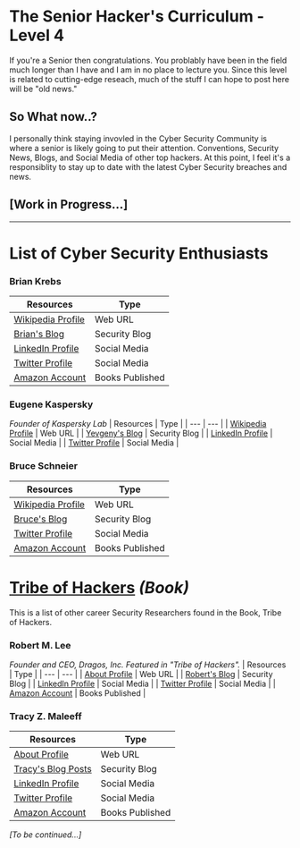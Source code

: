 # The Senior Hacker's Curriculum - Level 4
If you're a Senior then congratulations.  You problably have been in the field much longer than I have and I am in no place to lecture you.  Since this level is related to cutting-edge reseach, much of the stuff I can hope to post here will be "old news."

## So What now..?
I personally think staying invovled in the Cyber Security Community is where a senior is likely going to put their attention.  Conventions, Security News, Blogs, and Social Media of other top hackers.  At this point, I feel it's a responsiblity to stay up to date with the latest Cyber Security breaches and news.


## [Work in Progress...]
-------
# List of Cyber Security Enthusiasts
### Brian Krebs
| Resources | Type |
| --- | --- |
| [Wikipedia Profile](https://en.wikipedia.org/wiki/Brian_Krebs) | Web URL |
| [Brian's Blog](https://krebsonsecurity.com/) | Security Blog |
| [LinkedIn Profile](https://www.linkedin.com/in/bkrebs/) | Social Media |
| [Twitter Profile](https://twitter.com/briankrebs?ref_src=twsrc%5Egoogle%7Ctwcamp%5Eserp%7Ctwgr%5Eauthor) | Social Media |
| [Amazon Account](https://www.amazon.com/Brian-Krebs/e/B00MSE86TI%3Fref=dbs_a_mng_rwt_scns_share) | Books Published |

### Eugene Kaspersky
_Founder of Kaspersky Lab_
| Resources | Type |
| --- | --- |
| [Wikipedia Profile](https://en.wikipedia.org/wiki/Eugene_Kaspersky) | Web URL |
| [Yevgeny's Blog](https://eugene.kaspersky.com/) | Security Blog |
| [LinkedIn Profile](https://www.linkedin.com/in/eugenekaspersky/) | Social Media |
| [Twitter Profile](https://twitter.com/e_kaspersky) | Social Media |

### Bruce Schneier
| Resources | Type |
| --- | --- |
| [Wikipedia Profile](https://en.wikipedia.org/wiki/Bruce_Schneier) | Web URL |
| [Bruce's Blog](https://www.schneier.com/blog/archives/2021/01/backdoor-in-zyxel-firewalls-and-gateways.html) | Security Blog |
| [Twitter Profile](https://twitter.com/schneierblog) | Social Media |
| [Amazon Account](https://www.amazon.com/Bruce-Schneier/e/B000AP7EVS) | Books Published |

# [Tribe of Hackers](https://www.amazon.com/Tribe-Hackers-Cybersecurity-Advice-World-dp-1119643376/dp/1119643376/ref=dp_ob_title_bk) *(Book)*
This is a list of other career Security Researchers found in the Book, Tribe of Hackers.

### Robert M. Lee
_Founder and CEO, Dragos, Inc. Featured in "Tribe of Hackers"._
| Resources | Type |
| --- | --- |
| [About Profile](http://www.robertmlee.org/) | Web URL |
| [Robert's Blog](http://www.robertmlee.org/blog/) | Security Blog |
| [LinkedIn Profile](https://www.linkedin.com/in/robmichaellee/) | Social Media |
| [Twitter Profile](https://twitter.com/RobertMLee?ref_src=twsrc%5Egoogle%7Ctwcamp%5Eserp%7Ctwgr%5Eauthor) | Social Media |
| [Amazon Account](https://www.amazon.com/Robert-M.-Lee/e/B00F1Y1L6C%3Fref=dbs_a_mng_rwt_scns_share) | Books Published |

### Tracy Z. Maleeff
| Resources | Type |
| --- | --- |
| [About Profile](https://reciprocitylabs.com/tracy-z-maleeff/) | Web URL |
| [Tracy's Blog Posts](https://blog.paloaltonetworks.com/author/tracy-z-maleeff/) | Security Blog |
| [LinkedIn Profile](https://www.linkedin.com/in/robmichaellee/) | Social Media |
| [Twitter Profile](https://twitter.com/RobertMLee?ref_src=twsrc%5Egoogle%7Ctwcamp%5Eserp%7Ctwgr%5Eauthor) | Social Media |
| [Amazon Account](https://www.amazon.com/Robert-M.-Lee/e/B00F1Y1L6C%3Fref=dbs_a_mng_rwt_scns_share) | Books Published |



_[To be continued...]_
